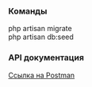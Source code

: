 <h3>Команды</h3>
php artisan migrate
<br>
php artisan db:seed

<h3>API документация</h3>
<p><a href="https://documenter.getpostman.com/view/23085150/2s847EQDvV" target="_blank">Ссылка на Postman</a></p>
